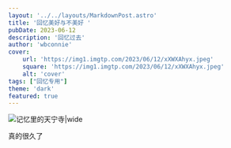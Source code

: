 ```yaml
---
layout: '../../layouts/MarkdownPost.astro'
title: '回忆美好与不美好 '
pubDate: 2023-06-12
description: '回忆过去'
author: 'wbconnie'
cover:
    url: 'https://img1.imgtp.com/2023/06/12/xXWXAhyx.jpeg'
    square: 'https://img1.imgtp.com/2023/06/12/xXWXAhyx.jpeg'
    alt: 'cover'
tags: ["回忆专用"]
theme: 'dark'
featured: true
---
```


![记忆里的天宁寺|wide](https://img1.imgtp.com/2023/06/12/xXWXAhyx.jpeg)

 真的很久了